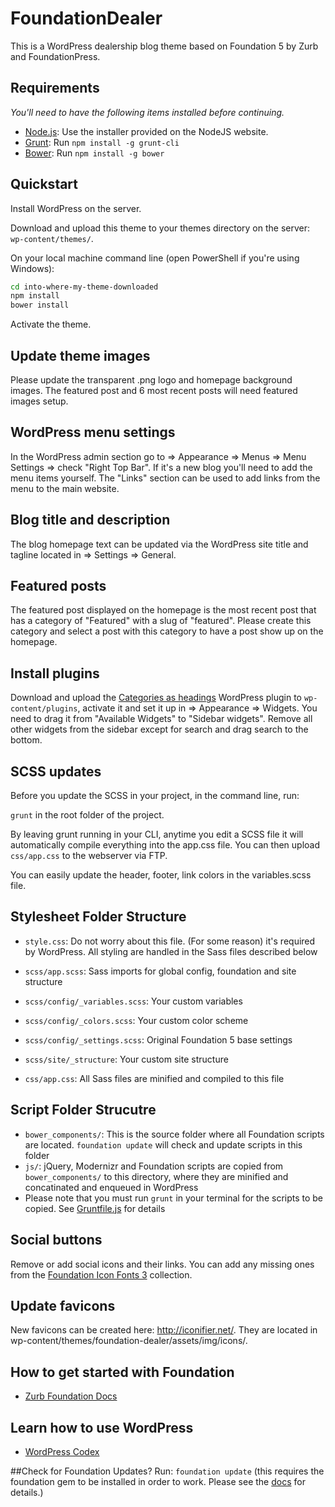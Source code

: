 # FoundationDealer

This is a WordPress dealership blog theme based on Foundation 5 by Zurb and FoundationPress.

## Requirements

*You'll need to have the following items installed before continuing.*

  * [Node.js](http://nodejs.org): Use the installer provided on the NodeJS website.
  * [Grunt](http://gruntjs.com/): Run `npm install -g grunt-cli`
  * [Bower](http://bower.io): Run `npm install -g bower`

## Quickstart

Install WordPress on the server.

Download and upload this theme to your themes directory on the server: `wp-content/themes/`.

On your local machine command line (open PowerShell if you're using Windows):
```bash
cd into-where-my-theme-downloaded
npm install
bower install
```

Activate the theme.

## Update theme images
Please update the transparent .png logo and homepage background images. The featured post and 6 most recent posts will need featured images setup.

## WordPress menu settings
In the WordPress admin section go to => Appearance => Menus => Menu Settings => check "Right Top Bar". If it's a new blog you'll need to add the menu items yourself. The "Links" section can be used to add links from the menu to the main website.

## Blog title and description
The blog homepage text can be updated via the WordPress site title and tagline located in => Settings => General.

## Featured posts
The featured post displayed on the homepage is the most recent post that has a category of "Featured" with a slug of "featured". Please create this category and select a post with this category to have a post show up on the homepage.

## Install plugins
Download and upload the [Categories as headings](https://github.com/justinfriebel/categories-as-headings-wordpress-plugin-widget) WordPress plugin to `wp-content/plugins`, activate it and set it up in => Appearance => Widgets. You need to drag it from "Available Widgets" to "Sidebar widgets". Remove all other widgets from the sidebar except for search and drag search to the bottom.

## SCSS updates
Before you update the SCSS in your project, in the command line, run:

`grunt`
in the root folder of the project.

By leaving grunt running in your CLI, anytime you edit a SCSS file it will automatically compile everything into the app.css file. You can then upload `css/app.css` to the webserver via FTP.

You can easily update the header, footer, link colors in the variables.scss file.

## Stylesheet Folder Structure
  * `style.css`: Do not worry about this file. (For some reason) it's required by WordPress. All styling are handled in the Sass files described below

  * `scss/app.scss`: Sass imports for global config, foundation and site structure

  * `scss/config/_variables.scss`: Your custom variables
  * `scss/config/_colors.scss`: Your custom color scheme
  * `scss/config/_settings.scss`: Original Foundation 5 base settings

  * `scss/site/_structure`: Your custom site structure

  * `css/app.css`: All Sass files are minified and compiled to this file

## Script Folder Strucutre
  * `bower_components/`: This is the source folder where all Foundation scripts are located. `foundation update` will check and update scripts in this folder
  * `js/`: jQuery, Modernizr and Foundation scripts are copied from `bower_components/` to this directory, where they are minified and concatinated and enqueued in WordPress
  * Please note that you must run `grunt` in your terminal for the scripts to be copied. See [Gruntfile.js](https://github.com/olefredrik/FoundationPress/blob/master/Gruntfile.js) for details

## Social buttons
Remove or add social icons and their links. You can add any missing ones from the [Foundation Icon Fonts 3](http://zurb.com/playground/foundation-icon-fonts-3) collection.

## Update favicons
New favicons can be created here: http://iconifier.net/. They are located in wp-content/themes/foundation-dealer/assets/img/icons/.

## How to get started with Foundation
* [Zurb Foundation Docs](http://foundation.zurb.com/docs/)

## Learn how to use WordPress
* [WordPress Codex](http://codex.wordpress.org/)

##Check for Foundation Updates? Run:
`foundation update` 
(this requires the foundation gem to be installed in order to work. Please see the [docs](http://foundation.zurb.com/docs/sass.html) for details.)